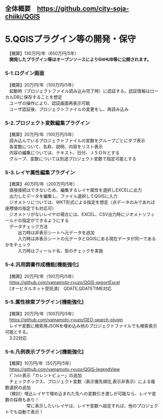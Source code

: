 ## 全体概要　https://github.com/city-soja-chiiki/QGIS  
# 5.QGISプラグイン等の開発・保守  
　【概算】130万円/年（650万円/5年）  
　**開発したプラグイン等はオープンソースによりGitHUB等に公開されます。**
　
### 5-1.ログイン画面  
　【概算】20万円/年（100万円/5年）  
　起動時（プロジェクトファイル読み込み完了時）に認証する。認証情報はローカルDBに保存することを想定  
　ユーザの操作により、認証画面再表示可能  
　ユーザ認証後、プロジェクトファイルの変更をし、再読み込み  
### 5-2.プロジェクト変数編集プラグイン
　【概算】20万円/年（100万円/5年）  
　読み込んでいるプロジェクトファイルの変数をグループごとにタブ表示  
　各変数について、名称、説明、内容をリスト表示  
　内容の編集については、テキスト、日付、ＪＳＯＮとする  
　グループ、変数については別途プロジェクト変数で指定可能とする  
### 5-3.レイヤ属性編集プラグイン  
　【概算】40万円/年（200万円/5年）  
　直接接続はできないため、編集するレイヤ属性を選択しEXCELに出力  
　出力したデータを編集し、ファイル選択してQGISに入力  
　ジオメトリについては、WKT形式による指定を想定（点データのみであれば座標値の指定でも対応可）  
　ジオメトリがないレイヤの場合には、EXCEL、CSV出力時にジオメトリフィールドの指定ができるようにする  
　データチェック方法  
　　　出力時は非表示シートへ元データを追加  
　　　入力時は非表示シートの元データとQGISにある現在データが同一であるかをチェック  
　　　入力時はフィールド名、型のチェックを実施  
### 5-4.汎用調書作成機能[機能強化]  
　【概算】20万円/年（100万円/5年）   
　https://github.com/yamamoto-ryuzo/QGIS-exportExcel  
　[オービタルネット受託済]　QDATE,QDATETIME対応  
### 5-5.属性検索プラグイン[機能強化]   
　【概算】20万円/年（100万円/5年）   
　https://github.com/yamamoto-ryuzo/GEO-search-plugin  
　レイヤ変数に検索用JSONを埋め込み他のプロジェクトファイルでも検索表示可能とする。  
　3.22対応  
### 5-6.凡例表示プラグイン[機能強化]   
　【概算】10万円/年（50万円/5年）   
　https://github.com/yamamoto-ryuzo/QGIS-legendView  
　ﾃﾞﾌｫﾙﾄ表示「カレントビュー」の追加  
　チェックボックス、プロジェクト変数（表示優先順位,表示非表示）による複数選択の追加  
　（検討）埋込レイヤで埋め込まれた先への変数引き渡しが可能なら、レイヤ変数の採用もあり！  
　　　　　常に表示したいレイヤは、レイヤ変数へ設定すれば、他のプロジェクトでも自動で表示！  
